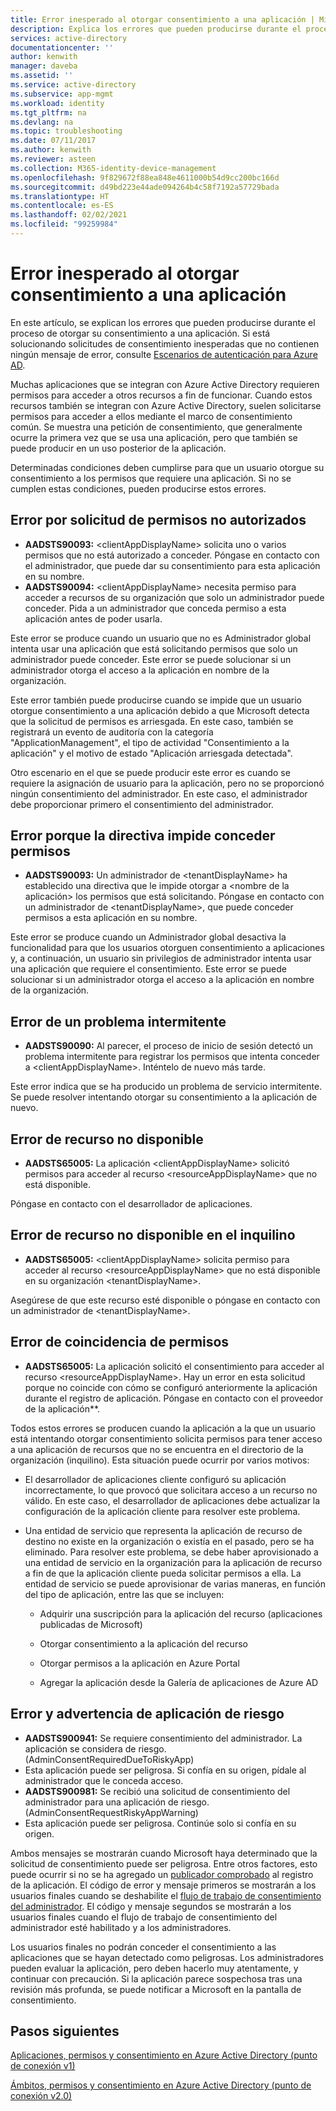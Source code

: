 ```yaml
---
title: Error inesperado al otorgar consentimiento a una aplicación | Microsoft Docs
description: Explica los errores que pueden producirse durante el proceso de otorgar su consentimiento a una aplicación y qué puede hacer al respecto
services: active-directory
documentationcenter: ''
author: kenwith
manager: daveba
ms.assetid: ''
ms.service: active-directory
ms.subservice: app-mgmt
ms.workload: identity
ms.tgt_pltfrm: na
ms.devlang: na
ms.topic: troubleshooting
ms.date: 07/11/2017
ms.author: kenwith
ms.reviewer: asteen
ms.collection: M365-identity-device-management
ms.openlocfilehash: 9f829672f88ea848e4611000b54d9cc200bc166d
ms.sourcegitcommit: d49bd223e44ade094264b4c58f7192a57729bada
ms.translationtype: HT
ms.contentlocale: es-ES
ms.lasthandoff: 02/02/2021
ms.locfileid: "99259984"
---
```

# <a name="unexpected-error-when-performing-consent-to-an-application"></a>Error inesperado al otorgar consentimiento a una aplicación

En este artículo, se explican los errores que pueden producirse durante el proceso de otorgar su consentimiento a una aplicación. Si está solucionando solicitudes de consentimiento inesperadas que no contienen ningún mensaje de error, consulte [Escenarios de autenticación para Azure AD](../develop/authentication-vs-authorization.md).

Muchas aplicaciones que se integran con Azure Active Directory requieren permisos para acceder a otros recursos a fin de funcionar. Cuando estos recursos también se integran con Azure Active Directory, suelen solicitarse permisos para acceder a ellos mediante el marco de consentimiento común. Se muestra una petición de consentimiento, que generalmente ocurre la primera vez que se usa una aplicación, pero que también se puede producir en un uso posterior de la aplicación.

Determinadas condiciones deben cumplirse para que un usuario otorgue su consentimiento a los permisos que requiere una aplicación. Si no se cumplen estas condiciones, pueden producirse estos errores.

## <a name="requesting-not-authorized-permissions-error"></a>Error por solicitud de permisos no autorizados
* **AADSTS90093:** &lt;clientAppDisplayName&gt; solicita uno o varios permisos que no está autorizado a conceder. Póngase en contacto con el administrador, que puede dar su consentimiento para esta aplicación en su nombre.
* **AADSTS90094:** &lt;clientAppDisplayName&gt; necesita permiso para acceder a recursos de su organización que solo un administrador puede conceder. Pida a un administrador que conceda permiso a esta aplicación antes de poder usarla.

Este error se produce cuando un usuario que no es Administrador global intenta usar una aplicación que está solicitando permisos que solo un administrador puede conceder. Este error se puede solucionar si un administrador otorga el acceso a la aplicación en nombre de la organización.

Este error también puede producirse cuando se impide que un usuario otorgue consentimiento a una aplicación debido a que Microsoft detecta que la solicitud de permisos es arriesgada. En este caso, también se registrará un evento de auditoría con la categoría "ApplicationManagement", el tipo de actividad "Consentimiento a la aplicación" y el motivo de estado "Aplicación arriesgada detectada".

Otro escenario en el que se puede producir este error es cuando se requiere la asignación de usuario para la aplicación, pero no se proporcionó ningún consentimiento del administrador. En este caso, el administrador debe proporcionar primero el consentimiento del administrador.   

## <a name="policy-prevents-granting-permissions-error"></a>Error porque la directiva impide conceder permisos
* **AADSTS90093:** Un administrador de &lt;tenantDisplayName&gt; ha establecido una directiva que le impide otorgar a &lt;nombre de la aplicación&gt; los permisos que está solicitando. Póngase en contacto con un administrador de &lt;tenantDisplayName&gt;, que puede conceder permisos a esta aplicación en su nombre.

Este error se produce cuando un Administrador global desactiva la funcionalidad para que los usuarios otorguen consentimiento a aplicaciones y, a continuación, un usuario sin privilegios de administrador intenta usar una aplicación que requiere el consentimiento. Este error se puede solucionar si un administrador otorga el acceso a la aplicación en nombre de la organización.

## <a name="intermittent-problem-error"></a>Error de un problema intermitente
* **AADSTS90090:** Al parecer, el proceso de inicio de sesión detectó un problema intermitente para registrar los permisos que intenta conceder a &lt;clientAppDisplayName&gt;. Inténtelo de nuevo más tarde.

Este error indica que se ha producido un problema de servicio intermitente. Se puede resolver intentando otorgar su consentimiento a la aplicación de nuevo.

## <a name="resource-not-available-error"></a>Error de recurso no disponible
* **AADSTS65005:** La aplicación &lt;clientAppDisplayName&gt; solicitó permisos para acceder al recurso &lt;resourceAppDisplayName&gt; que no está disponible. 

Póngase en contacto con el desarrollador de aplicaciones.

##  <a name="resource-not-available-in-tenant-error"></a>Error de recurso no disponible en el inquilino
* **AADSTS65005:** &lt;clientAppDisplayName&gt; solicita permiso para acceder al recurso &lt;resourceAppDisplayName&gt; que no está disponible en su organización &lt;tenantDisplayName&gt;. 

Asegúrese de que este recurso esté disponible o póngase en contacto con un administrador de &lt;tenantDisplayName&gt;.

## <a name="permissions-mismatch-error"></a>Error de coincidencia de permisos
* **AADSTS65005:** La aplicación solicitó el consentimiento para acceder al recurso &lt;resourceAppDisplayName&gt;. Hay un error en esta solicitud porque no coincide con cómo se configuró anteriormente la aplicación durante el registro de aplicación. Póngase en contacto con el proveedor de la aplicación**.

Todos estos errores se producen cuando la aplicación a la que un usuario está intentando otorgar consentimiento solicita permisos para tener acceso a una aplicación de recursos que no se encuentra en el directorio de la organización (inquilino). Esta situación puede ocurrir por varios motivos:

-   El desarrollador de aplicaciones cliente configuró su aplicación incorrectamente, lo que provocó que solicitara acceso a un recurso no válido. En este caso, el desarrollador de aplicaciones debe actualizar la configuración de la aplicación cliente para resolver este problema.

-   Una entidad de servicio que representa la aplicación de recurso de destino no existe en la organización o existía en el pasado, pero se ha eliminado. Para resolver este problema, se debe haber aprovisionado a una entidad de servicio en la organización para la aplicación de recurso a fin de que la aplicación cliente pueda solicitar permisos a ella. La entidad de servicio se puede aprovisionar de varias maneras, en función del tipo de aplicación, entre las que se incluyen:

    -   Adquirir una suscripción para la aplicación del recurso (aplicaciones publicadas de Microsoft)

    -   Otorgar consentimiento a la aplicación del recurso

    -   Otorgar permisos a la aplicación en Azure Portal

    -   Agregar la aplicación desde la Galería de aplicaciones de Azure AD

## <a name="risky-app-error-and-warning"></a>Error y advertencia de aplicación de riesgo
* **AADSTS900941:** Se requiere consentimiento del administrador. La aplicación se considera de riesgo. (AdminConsentRequiredDueToRiskyApp)
* Esta aplicación puede ser peligrosa. Si confía en su origen, pídale al administrador que le conceda acceso.
* **AADSTS900981:** Se recibió una solicitud de consentimiento del administrador para una aplicación de riesgo. (AdminConsentRequestRiskyAppWarning)
* Esta aplicación puede ser peligrosa. Continúe solo si confía en su origen.

Ambos mensajes se mostrarán cuando Microsoft haya determinado que la solicitud de consentimiento puede ser peligrosa. Entre otros factores, esto puede ocurrir si no se ha agregado un [publicador comprobado](../develop/publisher-verification-overview.md) al registro de la aplicación. El código de error y mensaje primeros se mostrarán a los usuarios finales cuando se deshabilite el [flujo de trabajo de consentimiento del administrador](configure-admin-consent-workflow.md). El código y mensaje segundos se mostrarán a los usuarios finales cuando el flujo de trabajo de consentimiento del administrador esté habilitado y a los administradores. 

Los usuarios finales no podrán conceder el consentimiento a las aplicaciones que se hayan detectado como peligrosas. Los administradores pueden evaluar la aplicación, pero deben hacerlo muy atentamente, y continuar con precaución. Si la aplicación parece sospechosa tras una revisión más profunda, se puede notificar a Microsoft en la pantalla de consentimiento. 

## <a name="next-steps"></a>Pasos siguientes 

[Aplicaciones, permisos y consentimiento en Azure Active Directory (punto de conexión v1)](../develop/quickstart-register-app.md)<br>

[Ámbitos, permisos y consentimiento en Azure Active Directory (punto de conexión v2.0)](../develop/v2-permissions-and-consent.md)